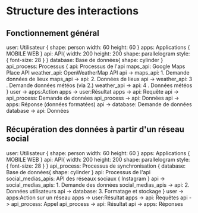# Structure des interactions

## Fonctionnement général

<code-block lang="d2">
        user: Utilisateur {
            shape: person
            width: 60
            height: 60
        }
        apps: Applications {
            MOBILE
            WEB
        }
        api: API{
            width: 200
            height: 200
            shape: parallelogram
            style: {
                font-size: 28
              }
        }
        database: Base de données{
            shape: cylinder
        }
        api_process: Processus {
            api: Processus de l'api
            maps_api: Google Maps Place API
            weather_api: OpenWeatherMap API
            api -> maps_api: 1. Demande données de lieux
            maps_api -> api: 2. Données de lieux
            api -> weather_api: 3 . Demande données météos (via 2.)
            weather_api -> api: 4 . Données météos
        }
        user -> apps:Action
        apps -> user:Résultat
        apps -> api: Requête
        api -> api_process: Demande de données
        api_process -> api: Données
        api -> apps: Réponse (données formatées)
        api -> database: Demande de données 
        database -> api: Données
    </code-block>

## Récupération des données à partir d'un réseau social

<code-block lang="d2">
        user: Utilisateur {
            shape: person
            width: 60
            height: 60
        }
        apps: Applications {
            MOBILE
            WEB
        }
        api: API{
            width: 200
            height: 200
            shape: parallelogram
            style: {
                font-size: 28
              }
        }
        api_process: Processus de synchronisation {
            database: Base de données{
                shape: cylinder
            }   
            api: Processus de l'api
            social_medias_apis: API des réseaux sociaux {
                Instagram
            }
            api -> social_medias_apis: 1. Demande des données
            social_medias_apis -> api: 2. Données utilisateurs
            api -> database: 3. Formatage et stockage
        }
        user -> apps:Action sur un réseau
        apps -> user:Résultat
        apps -> api: Requêtes
        api -> api_process: Appel
        api_process -> api: Résultat
        api -> apps: Réponses
    </code-block>